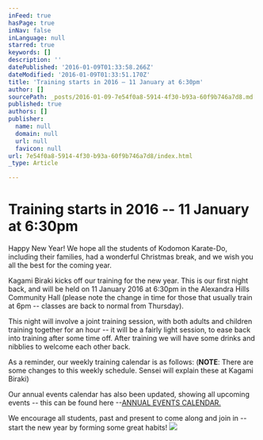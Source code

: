 ```yaml
---
inFeed: true
hasPage: true
inNav: false
inLanguage: null
starred: true
keywords: []
description: ''
datePublished: '2016-01-09T01:33:58.266Z'
dateModified: '2016-01-09T01:33:51.170Z'
title: 'Training starts in 2016 – 11 January at 6:30pm'
author: []
sourcePath: _posts/2016-01-09-7e54f0a8-5914-4f30-b93a-60f9b746a7d8.md
published: true
authors: []
publisher:
  name: null
  domain: null
  url: null
  favicon: null
url: 7e54f0a8-5914-4f30-b93a-60f9b746a7d8/index.html
_type: Article

---
```

# Training starts in 2016 -- 11 January at 6:30pm

Happy New Year!  We hope all the students of Kodomon Karate-Do, including their families, had a wonderful Christmas break, and we wish you all the best for the coming year.

Kagami Biraki kicks off our training for the new year.  This is our first night back, and will be held on 11 January 2016 at 6:30pm in the Alexandra Hills Community Hall (please note the change in time for those that usually train at 6pm -- classes are back to normal from Thursday).

This night will involve a joint training session, with both adults and children training together for an hour -- it will be a fairly light session, to ease back into training after some time off.  After training we will have some drinks and nibblies to welcome each other back.

As a reminder, our weekly training calendar is as follows: (**NOTE**: There are some changes to this weekly schedule. Sensei will explain these at Kagami Biraki)

Our annual events calendar has also been updated, showing all upcoming events -- this can be found here --[ANNUAL EVENTS CALENDAR.][0]

We encourage all students, past and present to come along and join in -- start the new year by forming some great habits!
![](https://the-grid-user-content.s3-us-west-2.amazonaws.com/46220aef-e0ca-4ed3-bb4c-e8175c49e4ea.png)

[0]: http://www.kodomon.com.au/club-news/training-calendar/